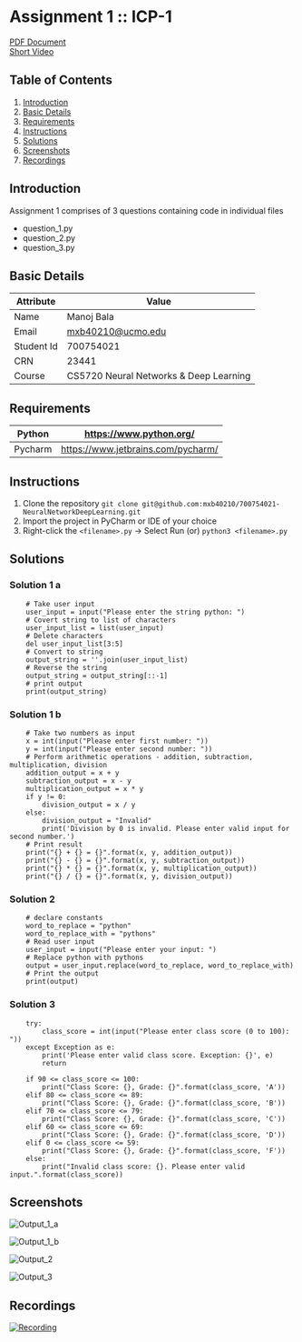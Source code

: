 # Assignment 1 :: ICP-1

[PDF Document][1]  
[Short Video][2]

## Table of Contents

1. [Introduction](#introduction)
2. [Basic Details](#basic-details)
3. [Requirements](#requirements)
4. [Instructions](#instructions) 
5. [Solutions](#solutions)
6. [Screenshots](#screenshots)
7. [Recordings](#recordings)

## Introduction

Assignment 1 comprises of 3 questions containing code in individual files
+ question_1.py
+ question_2.py
+ question_3.py

## Basic Details
| Attribute  | Value                                  | 
|------------|----------------------------------------|
| Name       | Manoj Bala                             |
| Email      | mxb40210@ucmo.edu                      |
| Student Id | 700754021                              |
| CRN        | 23441                                  |
| Course     | CS5720 Neural Networks & Deep Learning |

## Requirements

| Python     | https://www.python.org/            | 
|------------|------------------------------------|
| Pycharm    | https://www.jetbrains.com/pycharm/ |

## Instructions

1. Clone the repository
`git clone git@github.com:mxb40210/700754021-NeuralNetworkDeepLearning.git`
2. Import the project in PyCharm or IDE of your choice
3. Right-click the `<filename>.py` -> Select Run (or) `python3 <filename>.py`

## Solutions

### Solution 1 a
```
    # Take user input
    user_input = input("Please enter the string python: ")
    # Covert string to list of characters
    user_input_list = list(user_input)
    # Delete characters
    del user_input_list[3:5]
    # Convert to string
    output_string = ''.join(user_input_list)
    # Reverse the string
    output_string = output_string[::-1]
    # print output
    print(output_string)
```

### Solution 1 b
```
    # Take two numbers as input
    x = int(input("Please enter first number: "))
    y = int(input("Please enter second number: "))
    # Perform arithmetic operations - addition, subtraction, multiplication, division
    addition_output = x + y
    subtraction_output = x - y
    multiplication_output = x * y
    if y != 0:
        division_output = x / y
    else:
        division_output = "Invalid"
        print('Division by 0 is invalid. Please enter valid input for second number.')
    # Print result
    print("{} + {} = {}".format(x, y, addition_output))
    print("{} - {} = {}".format(x, y, subtraction_output))
    print("{} * {} = {}".format(x, y, multiplication_output))
    print("{} / {} = {}".format(x, y, division_output))
```

### Solution 2
```
    # declare constants
    word_to_replace = "python"
    word_to_replace_with = "pythons"
    # Read user input
    user_input = input("Please enter your input: ")
    # Replace python with pythons
    output = user_input.replace(word_to_replace, word_to_replace_with)
    # Print the output
    print(output)
```

### Solution 3
```
    try:
        class_score = int(input("Please enter class score (0 to 100): "))
    except Exception as e:
        print('Please enter valid class score. Exception: {}', e)
        return

    if 90 <= class_score <= 100:
        print("Class Score: {}, Grade: {}".format(class_score, 'A'))
    elif 80 <= class_score <= 89:
        print("Class Score: {}, Grade: {}".format(class_score, 'B'))
    elif 70 <= class_score <= 79:
        print("Class Score: {}, Grade: {}".format(class_score, 'C'))
    elif 60 <= class_score <= 69:
        print("Class Score: {}, Grade: {}".format(class_score, 'D'))
    elif 0 <= class_score <= 59:
        print("Class Score: {}, Grade: {}".format(class_score, 'F'))
    else:
        print("Invalid class score: {}. Please enter valid input.".format(class_score))
```

## Screenshots

![Output_1_a](images/Question_1_a.png "Output_1_a")

![Output_1_b](images/Question_1_b.png "Output_1_b")

![Output_2](images/Question_2.png "Output_2")

![Output_3](images/Question_3.png "Output_3")

## Recordings

[![Recording](images/Question_1_a.png)][2]

[1]: https://github.com/mxb40210/700754021-NeuralNetworkDeepLearning/blob/main/assignments/assignment1/23441_700754021_ICP-1.pdf
[2]: https://drive.google.com/file/d/1FbU-bgx_xCo_Suo_uFXL0Kpx1Kv_eZOR/view?usp=sharing